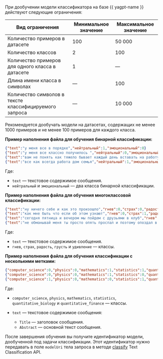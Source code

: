 При дообучении модели классификатора на базе {{ yagpt-name }} действуют следующие ограничения:

| Вид ограничения | Минимальное значение | Максимальное значение |
|---|---|---|
| Количество примеров в датасете | 100 | 50 000 |
| Количество классов | 2 | 100 |
| Количество примеров для одного класса в датасете| 1 | — |
| Длина имени класса в символах | — | 100 |
| Количество символов в тексте классифицируемого запроса | — | 10 000 |

Рекомендуется дообучать модели на датасетах, содержащих не менее 1000 примеров и не менее 100 примеров для каждого класса.

**Пример наполнения файла для обучения бинарной классификации:**

```json
{"text":"у меня все в порядке","нейтральный":1,"эмоциональный":0}
{"text":"у меня все классно получилось ","нейтральный":0,"эмоциональный":1}
{"text":"вам не понять как тяжело бывает каждый день вставать на работу в шесть утра и два часа тащиться в общественном транспорте","нейтральный":0,"эмоциональный":1}
{"text":"все как всегда работа дом семья","нейтральный":1,"эмоциональный":0}
```

Где:
* `text` — текстовое содержимое сообщения.
* `нейтральный` и `эмоциональный` — два класса бинарной классификации.

**Пример наполнения файла для обучения многоклассовой классификации:**

```json
{"text":"ну ничего себе и как это произошло","гнев":0,"страх":0,"радость":0,"грусть":0,"удивление":1}
{"text":"как мне быть что если об этом узнают","гнев":0,"страх":1,"радость":0,"грусть":0,"удивление":0}
{"text":"сегодня пятница и вечером мы пойдем с друзьями в клуб","гнев":0,"страх":0,"радость":1,"грусть":0,"удивление":0}
{"text":"не обманывай меня ты просто опять проспал и поэтому опоздал в школу","гнев":1,"страх":0,"радость":0,"грусть":0,"удивление":0}
```

Где:
* `text` — текстовое содержимое сообщения.
* `гнев`, `страх`, `радость`, `грусть` и `удивление` — классы.

**Пример наполнения файла для обучения классификации с несколькими метками:**

```json
{"computer_science":0,"physics":0,"mathematics":1,"statistics":1,"quantitative_biology":0,"quantitative_finance":0,"text":"Title: Bias Reduction in Instrumental Variable Estimation through First-Stage Shrinkage\nAbstract:   The two-stage least-squares (2SLS) estimator is known to be biased when its\nfirst-stage fit is poor. I show that better first-stage prediction can\nalleviate this bias. In a two-stage linear regression model with Normal noise,\nI consider shrinkage in the estimation of the first-stage instrumental variable\ncoefficients. For at least four instrumental variables and a single endogenous\nregressor, I establish that the standard 2SLS estimator is dominated with\nrespect to bias. The dominating IV estimator applies James-Stein type shrinkage\nin a first-stage high-dimensional Normal-means problem followed by a\ncontrol-function approach in the second stage. It preserves invariances of the\nstructural instrumental variable equations.\n"}
{"computer_science":0,"physics":0,"mathematics":1,"statistics":0,"quantitative_biology":0,"quantitative_finance":0,"text":"Title: Essentially Finite Vector Bundles on Normal Pseudo-proper Algebraic Stacks\nAbstract:   Let $X$ be a normal, connected and projective variety over an algebraically\nclosed field $k$. It is known that a vector bundle $V$ on $X$ is essentially\nfinite if and only if it is trivialized by a proper surjective morphism $f:Y\\to\nX$. In this paper we introduce a different approach to this problem which\nallows to extend the results to normal, connected and strongly pseudo-proper\nalgebraic stack of finite type over an arbitrary field $k$.\n"}
{"computer_science":1,"physics":0,"mathematics":0,"statistics":1,"quantitative_biology":0,"quantitative_finance":0,"text":"Title: MOLIERE: Automatic Biomedical Hypothesis Generation System\nAbstract:   Hypothesis generation is becoming a crucial time-saving technique which\nallows biomedical researchers to quickly discover implicit connections between\nimportant concepts. Typically, these systems operate on domain-specific\nfractions of public medical data. MOLIERE, in contrast, utilizes information\nfrom over 24.5 million documents. At the heart of our approach lies a\nmulti-modal and multi-relational network of biomedical objects extracted from\nseveral heterogeneous datasets from the National Center for Biotechnology\nInformation (NCBI). These objects include but are not limited to scientific\npapers, keywords, genes, proteins, diseases, and diagnoses. We model hypotheses\nusing Latent Dirichlet Allocation applied on abstracts found near shortest\npaths discovered within this network, and demonstrate the effectiveness of\nMOLIERE by performing hypothesis generation on historical data. Our network,\nimplementation, and resulting data are all publicly available for the broad\nscientific community.\n"}
```

Где:
* `computer_science`, `physics`, `mathematics`, `statistics`, `quantitative_biology` и `quantitative_finance` — классы.
* `text` — текстовое содержимое сообщения:

    * `Title` — заголовок сообщения.
    * `Abstract` — основной текст сообщения.

После завершения обучения вы получите идентификатор модели, дообученной под задачи классификации. Этот идентификатор нужно передавать в поле `modelUri` тела запроса в методе [classify](../../foundation-models/text-classification/api-ref/TextClassification/classify.md) Text Classification API.